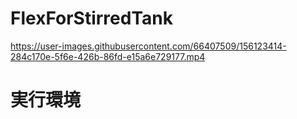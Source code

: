# FlexForStirredTank


https://user-images.githubusercontent.com/66407509/156123414-284c170e-5f6e-426b-86fd-e15a6e729177.mp4

# 実行環境
